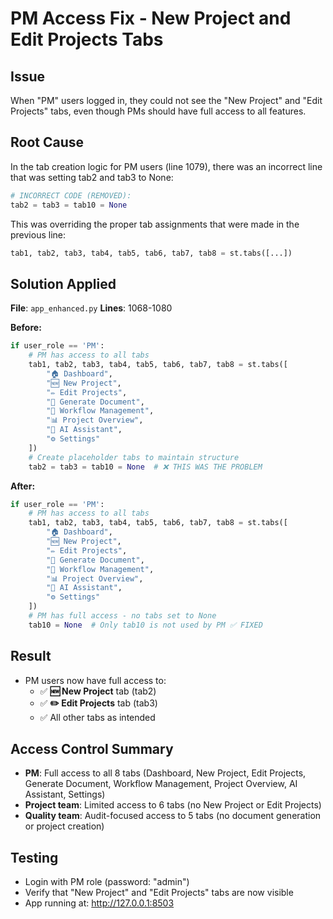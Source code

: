 # PM Access Fix - New Project and Edit Projects Tabs

## Issue
When "PM" users logged in, they could not see the "New Project" and "Edit Projects" tabs, even though PMs should have full access to all features.

## Root Cause
In the tab creation logic for PM users (line 1079), there was an incorrect line that was setting tab2 and tab3 to None:

```python
# INCORRECT CODE (REMOVED):
tab2 = tab3 = tab10 = None
```

This was overriding the proper tab assignments that were made in the previous line:
```python
tab1, tab2, tab3, tab4, tab5, tab6, tab7, tab8 = st.tabs([...])
```

## Solution Applied
**File**: `app_enhanced.py`
**Lines**: 1068-1080

**Before:**
```python
if user_role == 'PM':
    # PM has access to all tabs
    tab1, tab2, tab3, tab4, tab5, tab6, tab7, tab8 = st.tabs([
        "🏠 Dashboard", 
        "🆕 New Project", 
        "✏️ Edit Projects",
        "📝 Generate Document", 
        "👥 Workflow Management", 
        "📊 Project Overview",
        "💬 AI Assistant",
        "⚙️ Settings"
    ])
    # Create placeholder tabs to maintain structure
    tab2 = tab3 = tab10 = None  # ❌ THIS WAS THE PROBLEM
```

**After:**
```python
if user_role == 'PM':
    # PM has access to all tabs
    tab1, tab2, tab3, tab4, tab5, tab6, tab7, tab8 = st.tabs([
        "🏠 Dashboard", 
        "🆕 New Project", 
        "✏️ Edit Projects",
        "📝 Generate Document", 
        "👥 Workflow Management", 
        "📊 Project Overview",
        "💬 AI Assistant",
        "⚙️ Settings"
    ])
    # PM has full access - no tabs set to None
    tab10 = None  # Only tab10 is not used by PM ✅ FIXED
```

## Result
- PM users now have full access to:
  - ✅ **🆕 New Project** tab (tab2)
  - ✅ **✏️ Edit Projects** tab (tab3)
  - ✅ All other tabs as intended

## Access Control Summary
- **PM**: Full access to all 8 tabs (Dashboard, New Project, Edit Projects, Generate Document, Workflow Management, Project Overview, AI Assistant, Settings)
- **Project team**: Limited access to 6 tabs (no New Project or Edit Projects)
- **Quality team**: Audit-focused access to 5 tabs (no document generation or project creation)

## Testing
- Login with PM role (password: "admin")
- Verify that "New Project" and "Edit Projects" tabs are now visible
- App running at: http://127.0.0.1:8503
